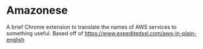 # Amazonese
A brief Chrome extension to translate the names of AWS services to something useful. Based off of https://www.expeditedssl.com/aws-in-plain-english
